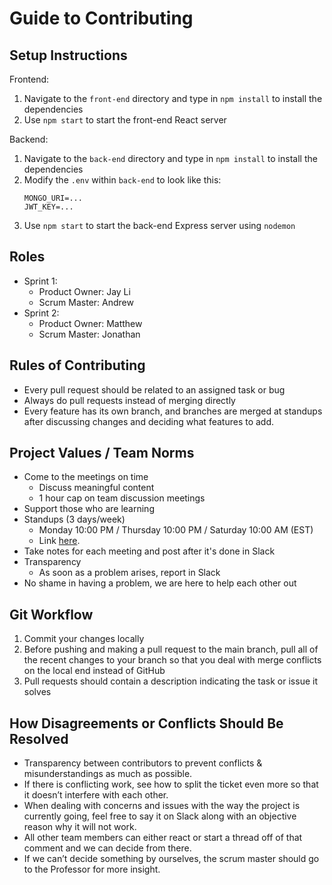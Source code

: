 # Guide to Contributing

## Setup Instructions
Frontend:
1. Navigate to the `front-end` directory and type in `npm install` to install the dependencies
1. Use `npm start` to start the front-end React server

Backend:
1. Navigate to the `back-end` directory and type in `npm install` to install the dependencies
1. Modify the `.env` within `back-end` to look like this:
    ```
    MONGO_URI=...
    JWT_KEY=...
    ```
1. Use `npm start` to start the back-end Express server using `nodemon`

## Roles
- Sprint 1:
  - Product Owner: Jay Li
  - Scrum Master: Andrew
- Sprint 2:
  - Product Owner: Matthew
  - Scrum Master: Jonathan

## Rules of Contributing
- Every pull request should be related to an assigned task or bug
- Always do pull requests instead of merging directly
- Every feature has its own branch, and branches are merged at standups after discussing changes and deciding what features to add.

## Project Values / Team Norms
- Come to the meetings on time
    - Discuss meaningful content
    - 1 hour cap on team discussion meetings
- Support those who are learning
- Standups (3 days/week)
  - Monday 10:00 PM / Thursday 10:00 PM / Saturday 10:00 AM (EST)
  - Link [here](https://nyu.zoom.us/j/94685988260).
- Take notes for each meeting and post after it's done in Slack
- Transparency
    - As soon as a problem arises, report in Slack
- No shame in having a problem, we are here to help each other out

## Git Workflow
1. Commit your changes locally
2. Before pushing and making a pull request to the main branch, pull all of the recent changes to your branch so that you deal with merge conflicts on the local end instead of GitHub
3. Pull requests should contain a description indicating the task or issue it solves

## How Disagreements or Conflicts Should Be Resolved
- Transparency between contributors to prevent conflicts & misunderstandings as much as possible.
- If there is conflicting work, see how to split the ticket even more so that it doesn’t interfere with each other.
- When dealing with concerns and issues with the way the project is currently going, feel free to say it on Slack along with an objective reason why it will not work.
- All other team members can either react or start a thread off of that comment and we can decide from there.
- If we can’t decide something by ourselves, the scrum master should go to the Professor for more insight.
